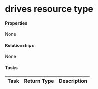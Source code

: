 # drives resource type



#### Properties
None

#### Relationships
None


#### Tasks

| Task		   | Return Type	|Description|
|:---------------|:--------|:----------|
